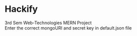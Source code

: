 # Hackify
3rd Sem Web-Technologies MERN Project\
Enter the correct mongoURI and secret key in default.json file
